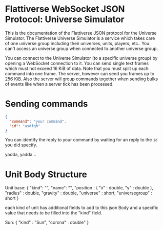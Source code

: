 # Flattiverse WebSocket JSON Protocol: Universe Simulator

This is the documentation of the Flattiverse JSON protocol for the Universe Simulator. The Flattiverse Universe Simulator is a service which takes care of one universe group including their universes, units, players, etc.. You can't access an universe group when connected to another universe group.

You can connect to the Universe Simulator (to a specific universe group) by opening a WebSocket connection to it. You can send single text frames which must not exceed 16 KiB of data. Note that you must split up each command into one frame. The server, however can send you frames up to 256 KiB. Also the server will group commands together when sending bulks of events like when a server tick has been processed.

# Sending commands

```json
{
  "command": "your command",
  "id": "asdfgh"
}
```

You can identify the reply to your command by waiting for an reply to the `id` you did specify.

yadda, yadda...

# Unit Body Structure

Unit base:
{
  "kind": "<unit type>",
  "name": "<unique unit name>",
  "position :
    { "x" : double, "y" : double },
  "radius" : double,
  "gravity" : double,
  "universe" : short,
  "universegroup" : short
}
  
each kind of unit has additional fields to add to this json Body and a specific value that needs to be filled into the "kind" field.
  
Sun:
{
  "kind" : "Sun",
  "corona" : double"
}
